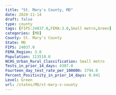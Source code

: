 ```yaml
---
title: "St. Mary's County, MD"
date: 2020-11-14
draft: false
type: county
tags: [FIPS:24037.0,FEMA:3.0,Small metro,Green]
categories: [MD]
County: St. Mary's County
State: MD
FIPS: 24037.0
FEMA_Region: 3.0
Population: 113510.0
NCHS_Urban_Rural_Classification: Small metro
Tests_in_prior_14_days: 4307.0
Fourteen_day_test_rate_per_100000: 3794.0
Percent_Positivity_in_prior_14_days: 0.041
Level: Green
url: /states/MD/st-mary-s-county
---
```



